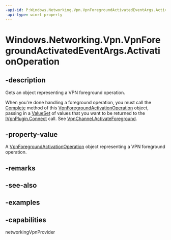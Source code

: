 ```yaml
---
-api-id: P:Windows.Networking.Vpn.VpnForegroundActivatedEventArgs.ActivationOperation
-api-type: winrt property
---
```


# Windows.Networking.Vpn.VpnForegroundActivatedEventArgs.ActivationOperation

<!--
public Windows.Networking.Vpn.VpnForegroundActivationOperation ActivationOperation { get; }
-->

## -description

Gets an object representing a VPN foreground operation.

When you're done handling a foreground operation, you must call the [Complete](vpnforegroundactivationoperation_complete_1656373823.md) method of this [VpnForegroundActivationOperation](vpnforegroundactivationoperation.md) object, passing in a [ValueSet](/uwp/api/windows.foundation.collections.valueset) of values that you want to be returned to the [IVpnPlugin.Connect](/uwp/api/windows.networking.vpn.ivpnplugin.connect) call. See [VpnChannel.ActivateForeground](vpnchannel_activateforeground_291551645.md).

## -property-value

A [VpnForegroundActivationOperation](vpnforegroundactivationoperation.md) object representing a VPN foreground operation.

## -remarks

## -see-also

## -examples

## -capabilities
networkingVpnProvider
